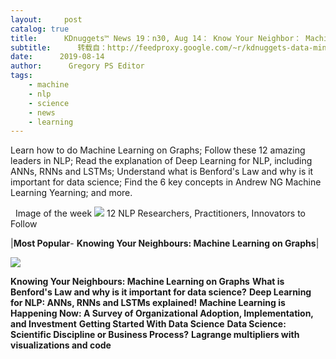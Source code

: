 ```yaml
---
layout:     post
catalog: true
title:      KDnuggets™ News 19：n30, Aug 14： Know Your Neighbor： Machine Learning on Graphs; 12 NLP Researchers, Practitioners You Should Follow
subtitle:      转载自：http://feedproxy.google.com/~r/kdnuggets-data-mining-analytics/~3/vubsS3QEE4E/n30.html
date:      2019-08-14
author:      Gregory PS Editor
tags:
    - machine
    - nlp
    - science
    - news
    - learning
---
```


Learn how to do Machine Learning on Graphs; Follow these 12 amazing leaders in NLP; Read the explanation of Deep Learning for NLP, including ANNs, RNNs and LSTMs; Understand what is Benford's Law and why is it important for data science; Find the 6 key concepts in Andrew NG Machine Learning Yearning; and more.

  Image of the week
![](http://feedproxy.google.com/wp-content/uploads/nlp-leaders-follow-2.jpg)
12 NLP Researchers, Practitioners, Innovators to Follow 




|**Most Popular**- **Knowing Your Neighbours: Machine Learning on Graphs**|

![](http://feedproxy.google.com/wp-content/uploads/neighbors-graph-small.jpg)


**Knowing Your Neighbours: Machine Learning on Graphs**
**What is Benford's Law and why is it important for data science?**
**Deep Learning for NLP: ANNs, RNNs and LSTMs explained!**
**Machine Learning is Happening Now: A Survey of Organizational Adoption, Implementation, and Investment**
**Getting Started With Data Science**
**Data Science: Scientific Discipline or Business Process?**
**Lagrange multipliers with visualizations and code**


